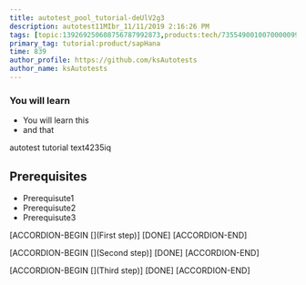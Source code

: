 ```yaml
---
title: autotest_pool_tutorial-deUlV2g3
description: autotest11MIbr_11/11/2019 2:16:26 PM
tags: [topic:139269250608756787992873,products:tech/73554900100700000996,tutorial:experience/advanced]
primary_tag: tutorial:product/sapHana
time: 839
author_profile: https://github.com/ksAutotests
author_name: ksAutotests
---
```

### You will learn
- You will learn this
- and that

autotest tutorial text4235iq

## Prerequisites
- Prerequisute1
- Prerequisute2
- Prerequisute3

[ACCORDION-BEGIN [](First step)]
[DONE]
[ACCORDION-END]

[ACCORDION-BEGIN [](Second step)]
[DONE]
[ACCORDION-END]

[ACCORDION-BEGIN [](Third step)]
[DONE]
[ACCORDION-END]

